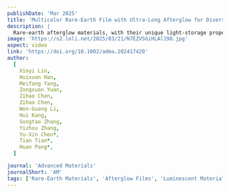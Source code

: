 ```yaml
---
publishDate: 'Mar 2025'
title: 'Multicolor Rare-Earth Film with Ultra-Long Afterglow for Diverse Energy-Saving Applications'
description: |
  Rare-earth afterglow materials, with their unique light-storage properties, show great promise for diverse applications. However, their broader applicability is constrained by challenges such as poor solvent compatibility, limited luminescent efficiency, and monochromatic emissions. In this study, these limitations are addressed by blending ZnS with various rare-earth phosphors including (Sr₀.₇₅Ca₀.₂₅)S:Eu²⁺; SrAl₂O₄:Eu²⁺, Dy³⁺ and Sr₂MgSi₂O₇:Eu²⁺, Dy³⁺ to modulate deep trap mechanisms and significantly enhance both the afterglow and light capture capabilities. Using electrospinning, a large-area (0.4 m × 3 m) afterglow film is successfully fabricated with tunable colors and an extended afterglow duration exceeding 30 h. This film demonstrates thermoluminescence, enabling potential integration into fire-rescue protective clothing for enhanced emergency visibility. In greenhouse settings, it effectively supports chlorophyll synthesis and optimizes conditions for plant growth over a 24-h cycle. For tunnel and garage applications, the film captures and stores light from vehicle headlights at distances of up to 70 meters. The scalability and cost-effectiveness of this afterglow film underscore its considerable potential for real-world applications across multiple fields, marking a significant advancement in sustainable illumination technology.
image: 'https://s2.loli.net/2025/03/21/N7EZVSGiHLAl198.jpg'
aspect: video
link: 'https://doi.org/10.1002/adma.202417420'
author:
  [
    Xinyi Lin,
    Huixuan Han,
    Meifang Yang,
    Zongxuan Yuan,
    Zihao Chen,
    Zihao Chen,
    Wen-Guang Li,
    Hui Kang,
    Songtao Zhang,
    Yizhou Zhang,
    Yu-Xin Chen*,
    Tian Tian*,
    Huan Pang*,
  ]

journal: 'Advanced Materials'
journalShort: 'AM'
tags: ['Rare-Earth Materials', 'Afterglow Films', 'Luminescent Materials', 'Energy-Saving', 'Electrospinning', 'Multicolor Emissions', 'Thermoluminescence', 'Sustainable Illumination']
---
```

